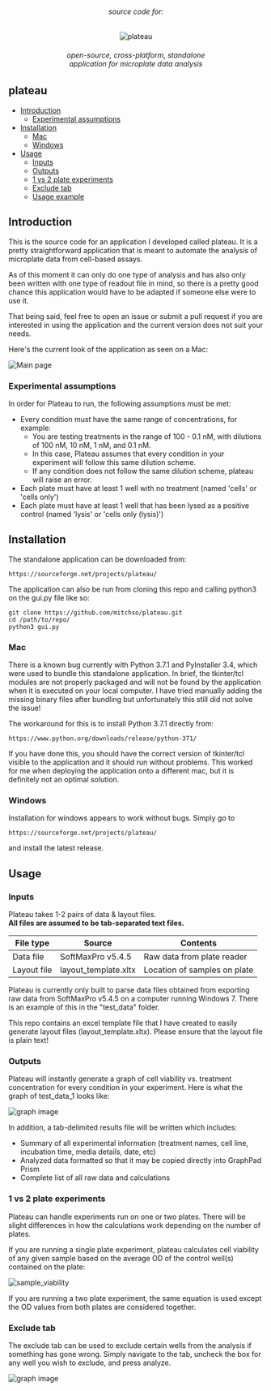 <h6 align="center">source code for:</h6>
<p align="center">
<img align="center" src="https://github.com/mitchso/plateau/blob/master/images/plateau.png" alt="plateau">
</p>
<h6 align="center"> open-source, cross-platform, standalone <br> application for microplate data analysis</h6>

## plateau
- [Introduction](#introduction)
	- [Experimental assumptions](#experimental-assumptions)
- [Installation](#installation)
	- [Mac](#mac)
	- [Windows](#windows)
- [Usage](#usage)
	- [Inputs](#inputs)
	- [Outputs](#outputs)
	- [1 vs 2 plate experiments](#1-vs-2-plate-experiments)
	- [Exclude tab](#exclude-tab)
	- [Usage example](#usage-example)

## Introduction
This is the source code for an application I developed called plateau. It is a pretty straightforward application that is meant to automate the analysis of microplate data from cell-based assays.

As of this moment it can only do one type of analysis and has also only been written with one type of readout file in mind, so there is a pretty good chance this application would have to be adapted if someone else were to use it. 

That being said, feel free to open an issue or submit a pull request if you are interested in using the application and the current version does not suit your needs.

Here's the current look of the application as seen on a Mac:

![Main page](https://github.com/mitchso/plateau/blob/master/images/main_tab.png)

### Experimental assumptions
In order for Plateau to run, the following assumptions must be met:

* Every condition must have the same range of concentrations, for example:
	* You are testing treatments in the range of 100 - 0.1 nM, with dilutions of 100 nM, 10 nM, 1 nM, and 0.1 nM.
	* In this case, Plateau assumes that every condition in your experiment will follow this same dilution scheme.
	* If any condition does not follow the same dilution scheme, plateau will raise an error. 
* Each plate must have at least 1 well with no treatment (named 'cells' or 'cells only')
* Each plate must have at least 1 well that has been lysed as a positive control (named 'lysis' or 'cells only (lysis)')

## Installation

The standalone application can be downloaded from:

```
https://sourceforge.net/projects/plateau/
```

The application can also be run from cloning this repo and calling python3 on the gui.py file like so:

```
git clone https://github.com/mitchso/plateau.git
cd /path/to/repo/
python3 gui.py

```

### Mac
There is a known bug currently with Python 3.7.1 and PyInstaller 3.4, which were used to bundle this standalone application.
In brief, the tkinter/tcl modules are not properly packaged and will not be found by the application when it is executed on your local computer. I have tried manually adding the missing binary files after bundling but unfortunately this still did not solve the issue!

The workaround for this is to install Python 3.7.1 directly from:

```
https://www.python.org/downloads/release/python-371/
```
If you have done this, you should have the correct version of tkinter/tcl visible to the application and it should run without problems. This worked for me when deploying the application onto a different mac, but it is definitely not an optimal solution.

### Windows
Installation for windows appears to work without bugs. Simply go to 
```
https://sourceforge.net/projects/plateau/
```
and install the latest release.

## Usage

### Inputs
Plateau takes 1-2 pairs of data & layout files. 
<br>
<b>All files are assumed to be tab-separated text files.</b>

| File type | Source | Contents | 
| --------- | ------ | -------- | 
| Data file | SoftMaxPro v5.4.5 | Raw data from plate reader
| Layout file | layout_template.xltx | Location of samples on plate

Plateau is currently only built to parse data files obtained from exporting raw data from SoftMaxPro v5.4.5 on a computer running Windows 7. There is an example of this in the "test_data" folder.

This repo contains an excel template file that I have created to easily generate layout files (layout_template.xltx). Please ensure that the layout file is plain text!

### Outputs
Plateau will instantly generate a graph of cell viability vs. treatment concentration for every condition in your experiment. Here is what the graph of test\_data\_1 looks like:

![graph image](https://github.com/mitchso/plateau/blob/master/images/mpl_graph.png)

In addition, a tab-delimited results file will be written which includes:

* Summary of all experimental information (treatment names, cell line, incubation time, media details, date, etc)
* Analyzed data formatted so that it may be copied directly into GraphPad Prism
* Complete list of all raw data and calculations

### 1 vs 2 plate experiments
Plateau can handle experiments run on one or two plates. There will be slight differences in how the calculations work depending on the number of plates.

If you are running a single plate experiment, plateau calculates cell viability of any given sample based on the average OD of the control well(s) contained on the plate:

![sample_viability](http://mathurl.com/ybnm7e4g.png)

If you are running a two plate experiment, the same equation is used except the OD values from both plates are considered together.

### Exclude tab
The exclude tab can be used to exclude certain wells from the analysis if something has gone wrong. Simply navigate to the tab, uncheck the box for any well you wish to exclude, and press analyze.

![graph image](https://github.com/mitchso/plateau/blob/master/images/exclude_tab.png)
